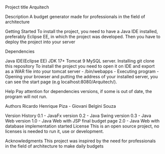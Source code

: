 Project title
Arquitech

Description
A budget generator made for professionals in the field of architecture

Getting Started
To install the project, you need to have a Java IDE installed, preferably Eclipse EE, in which the project was developed. Then you have to deploy the project into your server

Dependencies

Java IDE(Eclipse EE)
JDK 17+
Tomcat 9
MySQL server.
Installing
git clone this repository
To install the project you need to open it on IDE and export as a WAR file into your tomcat server - <apachefolder>/bin/webapps - 
Executing program - Opening your browser and putting the address of your installed server, you can see the start page (e.g localhost:8080/Arquitech/).

Help
Pay attention for dependencies versions, if some is out of date, the program will not run.

Authors
Ricardo Henrique Piza - Giovani Belgini Souza

Version History
0.1 - JavaFx version
0.2 - Java Swing version
0.3 - Java Web version
1.0 - Java Web with JSP final budget page
2.0 - Java Web with database implementation started
License
This is an open source project, no licenses is needed to run it, use or development.

Acknowledgments
This project was inspired by the need for professionals in the field of architecture to make daily budgets
